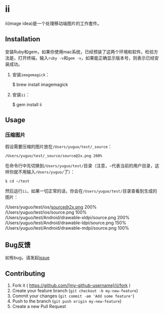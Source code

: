 # ii

ii(image idea)是一个处理移动端图片的工作套件。

## Installation

安装Ruby和gem，如果你使用mac系统，已经预装了这两个环境和软件。检验方法是，打开终端，输入`ruby -v`和`gem -v`，如果能正确显示版本号，则表示已经安装成功。

1. 安装`imagemagick`：

    $ brew install imagemagick

2. 安装`ii`：

    $ gem install ii

## Usage

### 压缩图片

假设需要压缩的图片放在`/Users/yuguo/test/_source`：

    /Users/yuguo/test/_source/source@2x.png 200%

在命令行中先切换到`/Users/yuguo/test/`目录（注意，`~`代表当前的用户目录，这样你就不用输入`/Users/yuguo/`了）：

    $ cd ~/test

然后运行`ii`，如果一切正常的话，你会在`/Users/yuguo/test/`目录查看到生成的图片：

   /Users/yuguo/test/ios/source@2x.png 200%
   /Users/yuguo/test/ios/source.png 100%
   /Users/yuguo/test/Android/drawable-xldpi/source.png 200%
   /Users/yuguo/test/Android/drawable-ldpi/source.png 150%
   /Users/yuguo/test/Android/drawable-mdpi/source.png 100%
   
## Bug反馈

   如有bug，请发起[issue](https://github.com/yuguo/ii/issues)

## Contributing

1. Fork it ( https://github.com/[my-github-username]/ii/fork )
2. Create your feature branch (`git checkout -b my-new-feature`)
3. Commit your changes (`git commit -am 'Add some feature'`)
4. Push to the branch (`git push origin my-new-feature`)
5. Create a new Pull Request
